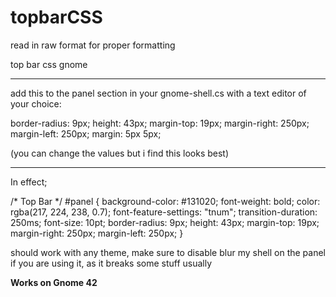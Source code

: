 # topbarCSS

read in raw format for proper formatting 

top bar css gnome 
_______________________________________________________________________________
add this to the panel section in your gnome-shell.cs with a text editor of your choice:

border-radius: 9px;
  height: 43px;
  margin-top: 19px;
  margin-right: 250px;
  margin-left: 250px;
  margin: 5px 5px;
  
  (you can change the values but i find this looks best)
  _____________________________________________________________________________
In effect;

/* Top Bar */
#panel {
  background-color: #131020;
  font-weight: bold;
  color: rgba(217, 224, 238, 0.7);
  font-feature-settings: "tnum";
  transition-duration: 250ms;
  font-size: 10pt;
  border-radius: 9px;
  height: 43px;
  margin-top: 19px;
  margin-right: 250px;
  margin-left: 250px;
}

should work with any theme, make sure to disable blur my shell on the panel if you are using it, as it breaks some stuff usually

**Works on Gnome 42**
